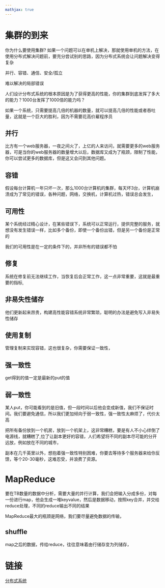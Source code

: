 ```yaml
---
mathjax: true
---
```


# 集群的到来
你为什么要使用集群? 如果一个问题可以在单机上解决，那就使用单机的方法，在使用分布式解决问题前，要充分尝试别的思路，因为分布式系统会让问题解决变得复杂

并行、容错、通信、安全/孤立

<!-- more -->

难以解决的局部错误

人们设计分布式系统的根本原因是为了获得更高的性能，你的集群到底发挥了多大的能力？1000台发挥了1000倍的能力吗？

如果一个系统，只需要提高几倍的机器的数量，就可以提高几倍的性能或者吞吐量，这就是一个巨大的胜利，因为不需要花高价雇程序员

## 并行
比方有一个web服务器，一夜之间火了，上亿的人来访问，就需要更多的web服务器，可是当你的web服务器的数量增大以后，数据库又成为了瓶颈，限制了性能，你可以尝试更多的数据库，但是这又会问到其他问题。

## 容错
假设每台计算机一年只坏一次，那么1000台计算机的集群，每天坏3台，计算机崩溃成为了常见的错误，各种问题，网络，交换机，计算机过热，错误总会发生，

## 可用性
某个系统经过精心设计，在某些错误下，系统可以正常运行，提供完整的服务，就想没有发生错误一样，比如多个备份，即使一个备份出错，但是另一个备份是正常的

我们的可用性是在一定的条件下的，并非所有的错误都不怕

## 修复
系统在修复前无法继续工作，当恢复后会正常工作，这一点非常重要，这就是最重要的指标,

## 非易失性储存
他们更新起来昂贵，构建高性能容错系统非常繁琐，聪明的办法是避免写入非易失性储存

## 使用复制
管理复制来实现容错，这也很复杂，你需要保证一致性，

## 强一致性
get得到的值一定是最新的put的值

## 弱一致性
某人put，你可能看到的是旧值，但一段时间以后他会变成新值，我们不保证时间。我们要避免通信，所以我们更加倾向于弱一致性，强一致性太麻烦了，代价太高

把所有备份放到一个机房，放到一个机架上，这非常糟糕，要是有人不小心绊倒了电源线，就糟糕了,位了让副本更好的容错，人们希望将不同的副本尽可能的分开远放，例如放在不同的城市，

副本在几千英里以外，想抱着强一致性特别困难，你要去等待多个服务器来给你反馈，等个20-30毫秒，这难忍受，并浪费了资源。

# MapReduce
要在TB数量的数据中分析，需要大量的并行计算，我们会把输入分成多份，对每一份进行map，他会生成一堆keyvalue，然后是数据移动，按照key合并，并交给reduce处理，不同的reduce输出不同的结果

MapReduce最大的瓶颈是网络，我们要尽量避免数据的传输，

## shuffle
map之后的数据，传给reduce，往往意味着由行储存变为列储存，


# 链接
[分布式系统](bilibili.com/video/BV1R7411t71W?p=1)